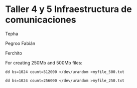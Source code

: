 # Taller 4 y 5 Infraestructura de comunicaciones

Tepha

Pegroo Fabián

Ferchito

For creating 250Mb and 500Mb files:

```
dd bs=1024 count=512000 </dev/urandom >myfile_500.txt
```

```
dd bs=1024 count=256000 </dev/urandom >myfile_250.txt
```